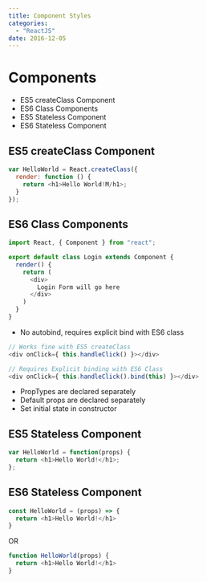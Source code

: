 ```yaml
---
title: Component Styles
categories:
  - "ReactJS"
date: 2016-12-05
---
```


# Components

- ES5 createClass Component
- ES6 Class Components
- ES5 Stateless Component
- ES6 Stateless Component

## ES5 createClass Component

```javascript
var HelloWorld = React.createClass({
  render: function () {
    return <h1>Hello World!M/h1>;
  }
});
```
## ES6 Class Components

```javascript
import React, { Component } from "react";

export default class Login extends Component {  
  render() {
    return (
      <div>
        Login Form will go here
      </div>
    )
  }
}
```

- No autobind, requires explicit bind with ES6 class
 
```javascript
// Works fine with ES5 createClass
<div onClick={ this.handleClick() }></div>

// Requires Explicit binding with ES6 Class
<div onClick={ this.handleClick().bind(this) }></div>
```
- PropTypes  are declared separately
- Default props are declared separately
- Set initial state in constructor


## ES5 Stateless Component

```javascript
var HelloWorld = function(props) {
  return <h1>Hello World!</h1>;
};
```
## ES6 Stateless Component

```javascript
const HelloWorld = (props) => {
  return <h1>Hello World!</h1>
}
```

OR 

```javascript
function HelloWorld(props) {
  return <h1>Hello World!</h1>
}
```
